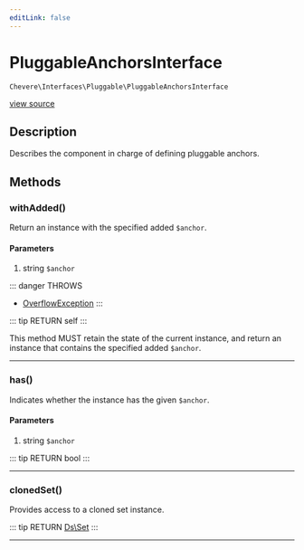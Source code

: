 ```yaml
---
editLink: false
---
```


# PluggableAnchorsInterface

`Chevere\Interfaces\Pluggable\PluggableAnchorsInterface`

[view source](https://github.com/chevere/chevere/blob/master/src/Chevere/Interfaces/Pluggable/PluggableAnchorsInterface.php)

## Description

Describes the component in charge of defining pluggable anchors.

## Methods

### withAdded()

Return an instance with the specified added `$anchor`.

#### Parameters

1. string `$anchor`

::: danger THROWS
- [OverflowException](../../Exceptions/Core/OverflowException.md) 
:::

::: tip RETURN
self
:::

This method MUST retain the state of the current instance, and return
an instance that contains the specified added `$anchor`.

---

### has()

Indicates whether the instance has the given `$anchor`.

#### Parameters

1. string `$anchor`

::: tip RETURN
bool
:::

---

### clonedSet()

Provides access to a cloned set instance.

::: tip RETURN
[Ds\Set](https://www.php.net/manual/class.ds\set)
:::

---
